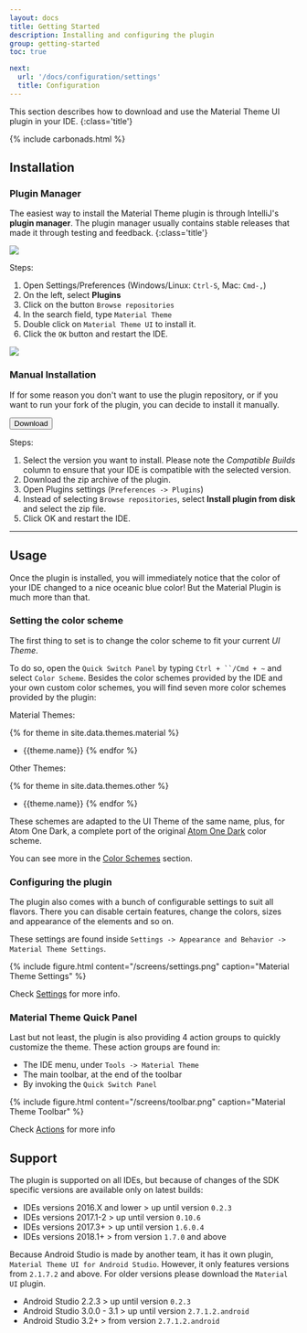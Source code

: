 ```yaml
---
layout: docs
title: Getting Started
description: Installing and configuring the plugin
group: getting-started
toc: true

next:
  url: '/docs/configuration/settings'
  title: Configuration
---
```


This section describes how to download and use the Material Theme UI plugin in your IDE.
{:class='title'}

{% include carbonads.html %}

## Installation

### Plugin Manager

The easiest way to install the Material Theme plugin is through IntelliJ's **plugin manager**. The plugin manager
usually contains stable releases that made it through testing and feedback.
{:class='title'}

<img src="{{ site.img_folder | prepend: site.baseurl | replace: '//', '/' }}/screens/plugins.png">

Steps:
1. Open Settings/Preferences (Windows/Linux: `Ctrl-S`, Mac: `Cmd-,`)
2. On the left, select **Plugins**
3. Click on the button `Browse repositories`
4. In the search field, type `Material Theme`
5. Double click on `Material Theme UI` to install it.
6. Click the `OK` button and restart the IDE.

<img src="{{ site.img_folder | prepend: site.baseurl | replace: '//', '/' }}/screens/listplugin.png">

### Manual Installation

If for some reason you don't want to use the plugin repository, or if you want to run your fork of the plugin, you can decide to install it manually.

<a href="https://plugins.jetbrains.com/plugin/8006-material-theme-ui">
  <button class="btn">Download <icon class="fa fa-download"></icon></button>
</a>

Steps:
1. Select the version you want to install. Please note the _Compatible Builds_ column to ensure that your IDE is compatible with the selected version.
2. Download the zip archive of the plugin.
3. Open Plugins settings (`Preferences -> Plugins`)
4. Instead of selecting `Browse repositories`, select **Install plugin from disk** and select the zip file.
5. Click OK and restart the IDE.

----

## Usage

Once the plugin is installed, you will immediately notice that the color of your IDE changed to a nice oceanic blue color! But the Material Plugin is much more than that.

### Setting the color scheme

The first thing to set is to change the color scheme to fit your current _UI Theme_.

To do so, open the `Quick Switch Panel` by typing `Ctrl + ``/Cmd + ~` and select `Color Scheme`. Besides the color schemes provided by the IDE and your own custom color schemes, you will find seven more color schemes provided by the plugin:

Material Themes:

{% for theme in site.data.themes.material %}
- {{theme.name}}
{% endfor %}

Other Themes:

{% for theme in site.data.themes.other %}
- {{theme.name}}
{% endfor %}

These schemes are adapted to the UI Theme of the same name, plus, for Atom One Dark, a complete port of the original [Atom One Dark](https://github.com/atom/one-dark-syntax) color scheme.

You can see more in the [Color Schemes]({{site.baseurl}}/docs/configuration/color-schemes) section.

### Configuring the plugin

The plugin also comes with a bunch of configurable settings to suit all flavors. There you can disable certain features, change the colors, sizes and appearance of the elements and so on.

These settings are found inside `Settings -> Appearance and Behavior -> Material Theme Settings`.

{% include figure.html content="/screens/settings.png" caption="Material Theme Settings" %}

Check [Settings]({{site.baseurl}}/docs/configuration/settings) for more info.

### Material Theme Quick Panel

Last but not least, the plugin is also providing 4 action groups to quickly customize the theme. These action groups are found in:
- The IDE menu, under `Tools -> Material Theme`
- The main toolbar, at the end of the toolbar
- By invoking the `Quick Switch Panel`

{% include figure.html content="/screens/toolbar.png" caption="Material Theme Toolbar" %}

Check [Actions]({{site.baseurl}}/docs/configuration/quick-actions-panel}}) for more info

## Support

The plugin is supported on all IDEs, but because of changes of the SDK specific versions are available only on latest builds:

- IDEs versions 2016.X and lower > up until version `0.2.3`
- IDEs versions 2017.1-2 > up until version `0.10.6`
- IDEs versions 2017.3+ > up until version `1.6.0.4`
- IDEs versions 2018.1+ > from version `1.7.0` and above

Because Android Studio is made by another team, it has it own plugin, `Material Theme UI for Android Studio`. However, it only features versions from `2.1.7.2` and above. For older versions please download the `Material UI` plugin.
- Android Studio 2.2.3 > up until version `0.2.3`
- Android Studio 3.0.0 - 3.1 > up until version `2.7.1.2.android`
- Android Studio 3.2+ > from version `2.7.1.2.android`
